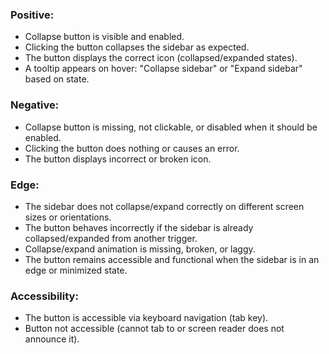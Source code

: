 ### Positive:
* Collapse button is visible and enabled.
* Clicking the button collapses the sidebar as expected.
* The button displays the correct icon (collapsed/expanded states).
* A tooltip appears on hover: "Collapse sidebar" or "Expand sidebar" based on state.

### Negative:
* Collapse button is missing, not clickable, or disabled when it should be enabled.
* Clicking the button does nothing or causes an error.
* The button displays incorrect or broken icon.

### Edge:
* The sidebar does not collapse/expand correctly on different screen sizes or orientations.
* The button behaves incorrectly if the sidebar is already collapsed/expanded from another trigger.
* Collapse/expand animation is missing, broken, or laggy.
* The button remains accessible and functional when the sidebar is in an edge or minimized state.

### Accessibility:
* The button is accessible via keyboard navigation (tab key).
* Button not accessible (cannot tab to or screen reader does not announce it).